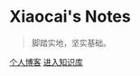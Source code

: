 <!-- <img src="https://cdn.jsdelivr.net/gh/hacker-c/Picture-Bed@main/avatar.jpg" alt="logo" style="zoom: 12%;" /> -->


# Xiaocai's Notes

> 脚踏实地，坚实基础。

<!-- [Github](https://github.com/Hacker-C/notes) -->
[个人博客](https://shixiaocaia.fun)
[进入知识库](/#quick-start)
